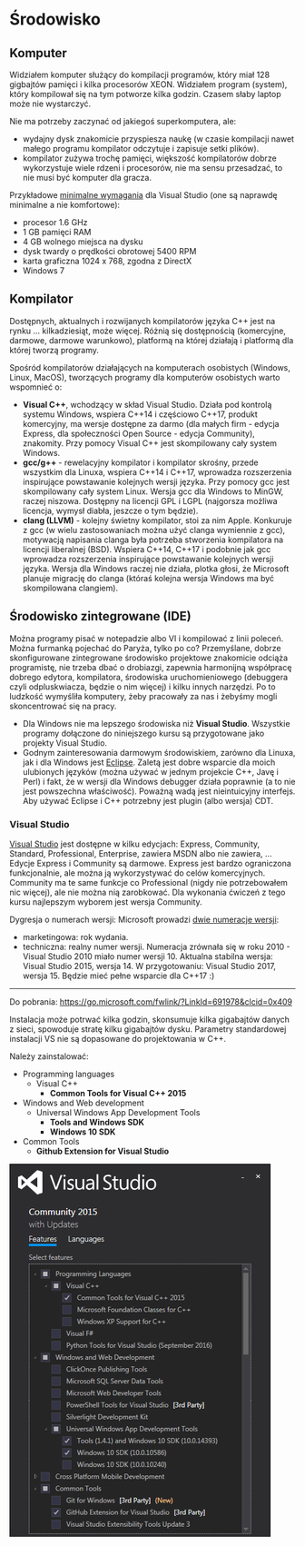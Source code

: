 # Środowisko

## Komputer

Widziałem komputer służący do kompilacji programów, który miał 128 gigbajtów pamięci i kilka procesorów XEON. Widziałem program (system), który kompilował się na tym potworze kilka godzin. Czasem słaby laptop może nie wystarczyć.

Nie ma potrzeby zaczynać od jakiegoś superkomputera, ale:
* wydajny dysk znakomicie przyspiesza naukę (w czasie kompilacji nawet małego programu kompilator odczytuje i zapisuje setki plików).
* kompilator zużywa trochę pamięci, większość kompilatorów dobrze wykorzystuje wiele rdzeni i procesorów, nie ma sensu przesadzać, to nie musi być komputer dla gracza.

Przykładowe [minimalne wymagania](https://www.visualstudio.com/en-us/productinfo/vs2015-sysrequirements-vs) dla Visual Studio (one są naprawdę minimalne a nie komfortowe):
- procesor 1.6 GHz
- 1 GB pamięci RAM
- 4 GB wolnego miejsca na dysku
- dysk twardy o prędkości obrotowej 5400 RPM
- karta graficzna 1024 x 768, zgodna z DirectX
- Windows 7

## Kompilator

Dostępnych, aktualnych i rozwijanych kompilatorów języka C++ jest na rynku ... kilkadziesiąt, może więcej. Różnią się dostępnością (komercyjne, darmowe, darmowe warunkowo), platformą na której działają i platformą dla której tworzą programy.

Spośród kompilatorów działających na komputerach osobistych (Windows, Linux, MacOS), tworzących programy dla komputerów osobistych warto wspomnieć o:
- **Visual C++**, wchodzący w skład Visual Studio. Działa pod kontrolą systemu Windows, wspiera C++14 i częściowo C++17, produkt komercyjny, ma wersje dostępne za darmo (dla małych firm - edycja Express, dla społeczności Open Source - edycja Community), znakomity. Przy pomocy Visual C++ jest skompilowany cały system Windows.
- **gcc/g++** - rewelacyjny kompilator i kompilator skrośny, przede wszystkim dla Linuxa, wspiera C++14 i C++17, wprowadza rozszerzenia inspirujące powstawanie kolejnych wersji języka. Przy pomocy gcc jest skompilowany cały system Linux. Wersja gcc dla Windows to MinGW, raczej niszowa. Dostępny na licencji GPL i LGPL (najgorsza możliwa licencja, wymysł diabła, jeszcze o tym będzie).
- **clang (LLVM)** - kolejny świetny kompilator, stoi za nim Apple. Konkuruje z gcc (w wielu zastosowaniach można użyć clanga wymiennie z gcc), motywacją napisania clanga była potrzeba stworzenia kompilatora na licencji liberalnej (BSD). Wspiera C++14, C++17 i podobnie jak gcc wprowadza rozszerzenia inspirujące powstawanie kolejnych wersji języka. Wersja dla Windows raczej nie działa, plotka głosi, że Microsoft planuje migrację do clanga (któraś kolejna wersja Windows ma być skompilowana clangiem).

## Środowisko zintegrowane (IDE)

Można programy pisać w notepadzie albo VI i kompilować z linii poleceń. Można furmanką pojechać do Paryża, tylko po co? Przemyślane, dobrze skonfigurowane zintegrowane środowisko projektowe znakomicie odciąża programistę, nie trzeba dbać o drobiazgi, zapewnia harmonijną współpracę dobrego edytora, kompilatora, środowiska uruchomieniowego (debuggera czyli odpluskwiacza, będzie o nim więcej) i kilku innych narzędzi. Po to ludzkość wymyśliła komputery, żeby pracowały za nas i żebyśmy mogli skoncentrować się na pracy.

- Dla Windows nie ma lepszego środowiska niż **Visual Studio**. Wszystkie programy dołączone do niniejszego kursu są przygotowane jako projekty Visual Studio.
- Godnym zainteresowania darmowym środowiskiem, zarówno dla Linuxa, jak i dla Windows jest [Eclipse](https://eclipse.org/). Zaletą jest dobre wsparcie dla moich ulubionych języków (można używać w jednym projekcie C++, Javę i Perl) i fakt, że w wersji dla Windows debugger działa poprawnie (a to nie jest powszechna właściwość). Poważną wadą jest nieintuicyjny interfejs. Aby używać Eclipse i C++ potrzebny jest plugin (albo wersja) CDT.

### Visual Studio

[Visual Studio](https://www.visualstudio.com/) jest dostępne w kilku edycjach: Express, Community, Standard, Professional, Enterprise, zawiera MSDN albo nie zawiera, ...
Edycje Express i Community są darmowe. Express jest bardzo ograniczona funkcjonalnie, ale można ją wykorzystywać do celów komercyjnych.
Community ma te same funkcje co Professional (nigdy nie potrzebowałem nic więcej), ale nie można nią zarobkować.
Dla  wykonania ćwiczeń z tego kursu najlepszym wyborem jest wersja Community.

Dygresja o numerach wersji: Microsoft prowadzi [dwie numeracje wersji](https://pl.wikipedia.org/wiki/Microsoft_Visual_Studio):
- marketingowa: rok wydania.
- techniczna: realny numer wersji.
Numeracja zrównała się w roku 2010 - Visual Studio 2010 miało numer wersji 10.
Aktualna stabilna wersja: Visual Studio 2015, wersja 14.
W przygotowaniu: Visual Studio 2017, wersja 15. Będzie mieć pełne wsparcie dla C++17 :)

---

Do pobrania: https://go.microsoft.com/fwlink/?LinkId=691978&clcid=0x409

Instalacja może potrwać kilka godzin, skonsumuje kilka gigabajtów danych z sieci, spowoduje stratę kilku gigabajtów dysku.
Parametry standardowej instalacji VS nie są dopasowane do projektowania w C++. 

Należy zainstalować:
- Programming languages 
  - Visual C++ 
    - **Common Tools for Visual C++ 2015**
- Windows and Web development
  - Universal Windows App Development Tools
    - **Tools and Windows SDK**
    - **Windows 10 SDK**
- Common Tools
  - **Github Extension for Visual Studio**
 
![VS Setup](images/vs_setup.png)